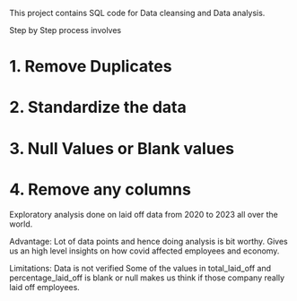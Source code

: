This project contains SQL code for Data cleansing and Data analysis. 

Step by Step process involves 
# 1. Remove Duplicates
# 2. Standardize the data
# 3. Null Values or Blank values
# 4. Remove any columns 

Exploratory analysis done on laid off data from 2020 to 2023 all over the world. 

Advantage:
Lot of data points and hence doing analysis is bit worthy. 
Gives us an high level insights on how covid affected employees and economy. 

Limitations:
Data is not verified
Some of the values in total_laid_off and percentage_laid_off is blank or null makes us think if those company really laid off employees.

